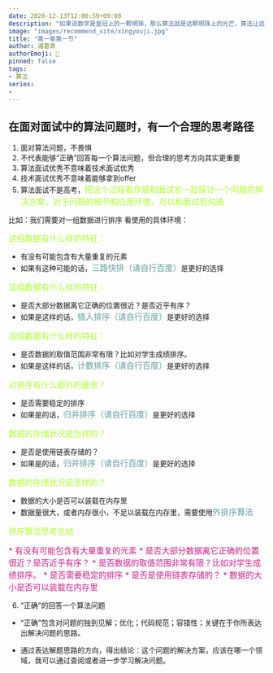 ```yaml
---
date: 2020-12-13T12:00:59+09:00
description: "如果说数学是皇冠上的一颗明珠，那么算法就是这颗明珠上的光芒，算法让这颗明珠更加熠熠生辉，为科技进步和社会发展照亮了前进的路"
image: "images/recommend_site/xingyouji.jpg"
title: "第一章第一节"
author: 诸葛青
authorEmoji: 🎅
pinned: false
tags:
- 算法
series:
-   
---
```


## 在面对面试中的算法问题时，有一个合理的思考路径
 1. 面对算法问题，不畏惧
 2. 不代表能够“正确”回答每一个算法问题，但合理的思考方向其实更重要
 3. 算法面试优秀不意味着技术面试优秀
 4. 技术面试优秀不意味着能够拿到offer
 5. 算法面试不是高考，<font color=GreenYellow size=3 >把这个过程看作是和面试官一起探讨一个问题的解决方案，对于问题的细节和应用环境，可以和面试官沟通</font>

比如：我们需要对一组数据进行排序
看使用的具体环境：

<font color=GreenYellow size=3 >这组数据有什么样的特征：</font>
* 有没有可能包含有大量重复的元素
* 如果有这种可能的话，<font color=CadetBlue size=3 >三路快排（请自行百度）</font>是更好的选择
<font color=GreenYellow size=3 >    </font>

<font color=GreenYellow size=3 >这组数据有什么样的特征：</font>
* 是否大部分数据离它正确的位置很近？是否近乎有序？
* 如果是这样的话，<font color=CadetBlue size=3 >插入排序（请自行百度）</font>是更好的选择
<font color=GreenYellow size=3 >    </font>

<font color=GreenYellow size=3 >这组数据有什么样的特征：</font>
* 是否数据的取值范围非常有限？比如对学生成绩排序。
* 如果是这样的话，<font color=CadetBlue size=3 >计数排序（请自行百度）</font>是更好的选择
<font color=GreenYellow size=3 >    </font>

<font color=GreenYellow size=3 >对排序有什么额外的要求？</font>
* 是否需要稳定的排序
* 如果是的话，<font color=CadetBlue size=3 >归并排序（请自行百度）</font>是更好的选择
<font color=GreenYellow size=3 >    </font>

<font color=GreenYellow size=3 >数据的存储状况是怎样的？</font>
* 是否是使用链表存储的？
* 如果是的话，<font color=CadetBlue size=3 >归并排序（请自行百度）</font>是更好的选择
<font color=GreenYellow size=3 >    </font>

<font color=GreenYellow size=3 >数据的存储状况是怎样的？</font>
* 数据的大小是否可以装载在内存里
* 数据量很大，或者内存很小，不足以装载在内存里，需要使用<font color=CadetBlue size=3 >外排序算法</font>
<font color=GreenYellow size=3 >    </font>

<font color=GreenYellow size=3 >排序算法思考总结</font>

<font color=VioletRed size=3 >
* 有没有可能包含有大量重复的元素
* 是否大部分数据离它正确的位置很近？是否近乎有序？
* 是否数据的取值范围非常有限？比如对学生成绩排序。
* 是否需要稳定的排序
* 是否是使用链表存储的？
* 数据的大小是否可以装载在内存里

</font>


6. “正确”的回答一个算法问题

* “正确”包含对问题的独到见解；优化；代码规范；容错性；关键在于你所表达出解决问题的思路。

* 通过表达解题思路的方向，得出结论：这个问题的解决方案，应该在哪一个领域，我可以通过查阅或者进一步学习解决问题。